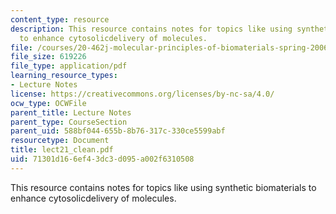 ```yaml
---
content_type: resource
description: This resource contains notes for topics like using synthetic biomaterials
  to enhance cytosolicdelivery of molecules.
file: /courses/20-462j-molecular-principles-of-biomaterials-spring-2006/71301d166ef43dc3d095a002f6310508_lect21_clean.pdf
file_size: 619226
file_type: application/pdf
learning_resource_types:
- Lecture Notes
license: https://creativecommons.org/licenses/by-nc-sa/4.0/
ocw_type: OCWFile
parent_title: Lecture Notes
parent_type: CourseSection
parent_uid: 588bf044-655b-8b76-317c-330ce5599abf
resourcetype: Document
title: lect21_clean.pdf
uid: 71301d16-6ef4-3dc3-d095-a002f6310508
---
```

This resource contains notes for topics like using synthetic biomaterials to enhance cytosolicdelivery of molecules.